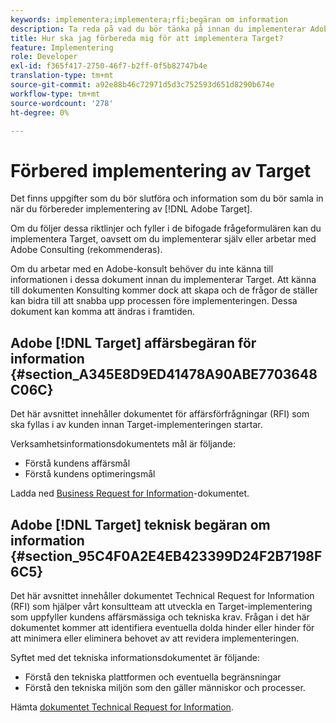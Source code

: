 ```yaml
---
keywords: implementera;implementera;rfi;begäran om information
description: Ta reda på vad du bör tänka på innan du implementerar Adobe Target. Utför nödvändiga uppgifter och samla in information när du förbereder implementering av Target.
title: Hur ska jag förbereda mig för att implementera Target?
feature: Implementering
role: Developer
exl-id: f365f417-2750-46f7-b2ff-0f5b82747b4e
translation-type: tm+mt
source-git-commit: a92e88b46c72971d5d3c752593d651d8290b674e
workflow-type: tm+mt
source-wordcount: '278'
ht-degree: 0%

---
```


# Förbered implementering av Target

Det finns uppgifter som du bör slutföra och information som du bör samla in när du förbereder implementering av [!DNL Adobe Target].

Om du följer dessa riktlinjer och fyller i de bifogade frågeformulären kan du implementera Target, oavsett om du implementerar själv eller arbetar med Adobe Consulting (rekommenderas).

Om du arbetar med en Adobe-konsult behöver du inte känna till informationen i dessa dokument innan du implementerar Target. Att känna till dokumenten Konsulting kommer dock att skapa och de frågor de ställer kan bidra till att snabba upp processen före implementeringen. Dessa dokument kan komma att ändras i framtiden.

## Adobe [!DNL Target] affärsbegäran för information {#section_A345E8D9ED41478A90ABE7703648C06C}

Det här avsnittet innehåller dokumentet för affärsförfrågningar (RFI) som ska fyllas i av kunden innan Target-implementeringen startar.

Verksamhetsinformationsdokumentets mål är följande:

* Förstå kundens affärsmål
* Förstå kundens optimeringsmål

Ladda ned [Business Request for Information](/help/assets/business-rfi.docx)-dokumentet.

## Adobe [!DNL Target] teknisk begäran om information {#section_95C4F0A2E4EB423399D24F2B7198F6C5}

Det här avsnittet innehåller dokumentet Technical Request for Information (RFI) som hjälper vårt konsultteam att utveckla en Target-implementering som uppfyller kundens affärsmässiga och tekniska krav. Frågan i det här dokumentet kommer att identifiera eventuella dolda hinder eller hinder för att minimera eller eliminera behovet av att revidera implementeringen.

Syftet med det tekniska informationsdokumentet är följande:

* Förstå den tekniska plattformen och eventuella begränsningar
* Förstå den tekniska miljön som den gäller människor och processer.

Hämta [dokumentet Technical Request for Information](/help/assets/technical-rfi.docx).

